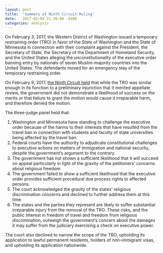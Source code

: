 ```yaml
---
layout: post
title:  "Summary of Ninth Circuit Ruling"
date:   2017-02-09 21:30:00 -0400
categories: analysis
---
```


On February 3, 2017, the Western District of Washington issued a temporary restraining order (TRO) in favor of the State of Washington and the State of Minnesota in connection with their complaint against the President, the Secretary of State, the Secretary of the Department of Homeland Security, and the United States alleging the unconstitutionality of the executive order banning entry by nationals of seven Muslim-majority countries into the United States. The defendants moved for an emergency stay of the temporary restraining order.

On February 9, 2017, [the Ninth Circuit held](http://bit.ly/2kxQA0l) that while the TRO was similar enough in its function to a preliminary injunction that it merited appellate review, the government did not demonstrate a likelihood of success on the merits or that failure to grant the motion would cause it irreparable harm, and therefore denied the motion.

The three-judge panel held that:

1. Washington and Minnesota have standing to challenge the executive order because of the harms to their interests that have resulted from the travel ban in connection with students and faculty of state universities being affected by the travel ban.
2. Federal courts have the authority to adjudicate constitutional challenges to executive actions on matters of immigration and national security, despite the government’s argument to the contrary.
3. The government has not shown a sufficient likelihood that it will succeed on appeal particularly in light of the gravity of the petitioners’ concerns about religious freedom
4. The government failed to show a sufficient likelihood that the executive order provides sufficient procedural due process rights to affected persons.
5. The court acknowledged the gravity of the states’ religious discrimination concerns and declined to further address them at this time.
6. The states and the parties they represent are likely to suffer substantial irreparable injury from the removal of the TRO. These risks, and the public interest in freedom of travel and freedom from religious discrimination, outweigh the government’s concern about the damages it may suffer from the judiciary exercising a check on executive power.

The court also declined to narrow the scope of the TRO, upholding its application to lawful permanent residents, holders of non-immigrant visas, and upholding its application nationwide.
